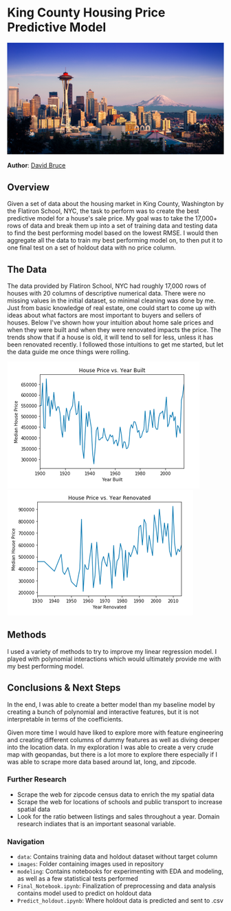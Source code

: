 # King County Housing Price Predictive Model

![img](./images/seattle.jpg)

**Author**: [David Bruce](mailto:david.bruce14@gmail.com)


## Overview

Given a set of data about the housing market in King County, Washington by the Flatiron School, NYC, the task to perform was to create the best predictive model for a house's sale price. My goal was to take the 17,000+ rows of data and break them up into a set of training data and testing data to find the best performing model based on the lowest RMSE. I would then aggregate all the data to train my best performing model on, to then put it to one final test on a set of holdout data with no price column.


## The Data

The data provided by Flatiron School, NYC had roughly 17,000 rows of houses with 20 columns of descriptive numerical data. There were no missing values in the initial dataset, so minimal cleaning was done by me. Just from basic knowledge of real estate, one could start to come up with ideas about what factors are most important to buyers and sellers of houses. Below I've shown how your intuition about home sale prices and when they were built and when they were renovated impacts the price. The trends show that if a house is old, it will tend to sell for less, unless it has been renovated recently. I followed those intuitions to get me started, but let the data guide me once things were rolling.

![img](./images/year_built.png)   ![img](./images/year_renovated.png)

## Methods

I used a variety of methods to try to improve my linear regression model. I played with polynomial interactions which would ultimately provide me with my best performing model.

## Conclusions & Next Steps

In the end, I was able to create a better model than my baseline model by creating a bunch of polynomial and interactive features, but it is not interpretable in terms of the coefficients.

Given more time I would have liked to explore more with feature engineering and creating different columns of dummy features as well as diving deeper into the location data. In my exploration I was able to create a very crude map with geopandas, but there is a lot more to explore there especially if I was able to scrape more data based around lat, long, and zipcode.



### Further Research

- Scrape the web for zipcode census data to enrich the my spatial data
- Scrape the web for locations of schools and public transport to increase spatial data
- Look for the ratio between listings and sales throughout a year. Domain research indiates that is an important seasonal variable. 

### Navigation
- `data`: Contains training data and holdout dataset without target column
- `images`: Folder containing images used in repository
- `modeling`: Contains notebooks for experimenting with EDA and modeling, as well as a few statistical tests performed
- `Final_Notebook.ipynb`: Finalization of preprocessing and data analysis contains model used to predict on holdout data
- `Predict_holdout.ipynb`: Where holdout data is predicted and sent to .csv
